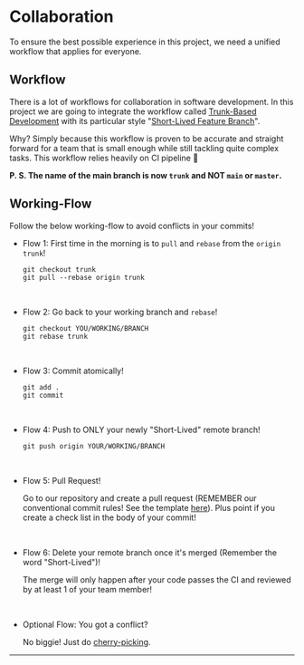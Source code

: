 # Collaboration

To ensure the best possible experience in this project, we need a unified workflow that applies for everyone.

## Workflow

There is a lot of workflows for collaboration in software development. In this project we are going to integrate the workflow called [Trunk-Based Development](https://trunkbaseddevelopment.com/) with its particular style "[Short-Lived Feature Branch](https://trunkbaseddevelopment.com/short-lived-feature-branches/)".

Why? Simply because this workflow is proven to be accurate and straight forward for a team that is small enough while still tackling quite complex tasks. This workflow relies heavily on CI pipeline 🚀

**P. S. The name of the main branch is now `trunk` and NOT `main` or `master`.**

## Working-Flow

Follow the below working-flow to avoid conflicts in your commits!

- Flow 1: First time in the morning is to `pull` and `rebase` from the `origin trunk`!

    ```shell
    git checkout trunk
    git pull --rebase origin trunk
    ```

<br>

- Flow 2: Go back to your working branch and `rebase`!

    ```shell
    git checkout YOU/WORKING/BRANCH
    git rebase trunk
    ```

<br>

- Flow 3: Commit atomically!

    ```shell
    git add .
    git commit
    ```

<br>

- Flow 4: Push to ONLY your newly "Short-Lived" remote branch!

    ```shell
    git push origin YOUR/WORKING/BRANCH
    ```

<br>

- Flow 5: Pull Request!

    Go to our repository and create a pull request (REMEMBER our conventional commit rules! See the template [here](./../.github/templates/COMMIT_TEMPLATE/README.md)). Plus point if you create a check list in the body of your commit!

<br>

- Flow 6: Delete your remote branch once it's merged (Remember the word "Short-Lived")!

    The merge will only happen after your code passes the CI and reviewed by at least 1 of your team member!

<br>

- Optional Flow: You got a conflict?

    No biggie! Just do [cherry-picking](https://git-scm.com/docs/git-cherry-pick).

---
